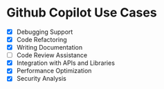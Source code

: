 # Github Copilot Use Cases

- [x] Debugging Support
- [x] Code Refactoring
- [x] Writing Documentation
- [ ] Code Review Assistance
- [x] Integration with APIs and Libraries
- [x] Performance Optimization
- [x] Security Analysis
